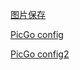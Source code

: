 [图片保存](https://zhuanlan.zhihu.com/p/344941041)

[PicGo config](https://juejin.cn/post/6844904120667602958)

[PicGo config2](https://picgo.github.io/PicGo-Core-Doc/zh/guide/config.html)

